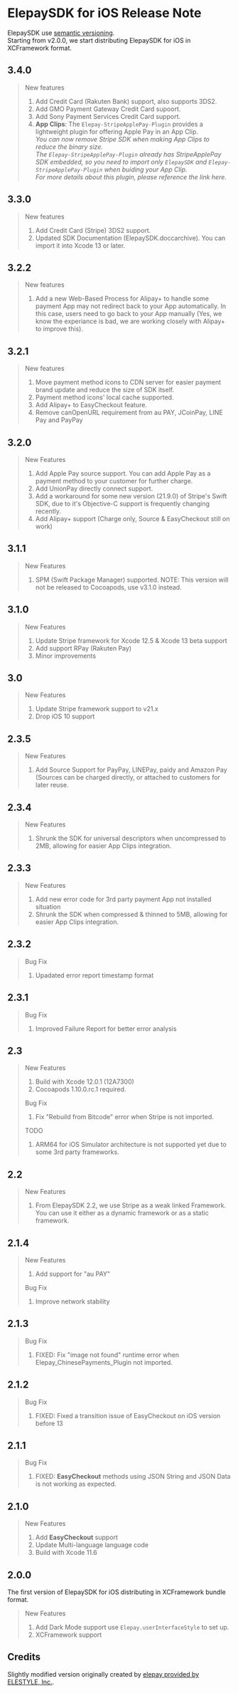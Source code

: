 # ElepaySDK for iOS Release Note

ElepaySDK use [semantic versioning](http://semver.org/).  
Starting from v2.0.0, we start distributing ElepaySDK for iOS in XCFramework format.

## 3.4.0  

> New features
>
> 1. Add Credit Card (Rakuten Bank) support, also supports 3DS2.  
> 2. Add GMO Payment Gateway Credit Card supoort.  
> 3. Add Sony Payment Services Credit Card support.  
> 4. **App Clips**: The `Elepay-StripeApplePay-Plugin` provides a lightweight plugin for offering Apple Pay in an App Clip.  
> *You can now remove Stripe SDK when making App Clips to reduce the binary size.  
> The `Elepay-StripeApplePay-Plugin` already has StripeApplePay SDK embedded, so you need to import only `ElepaySDK` and `Elepay-StripeApplePay-Plugin` when buiding your App Clip.  
> For more details about this plugin, please reference the link here.*  
>

## 3.3.0

> New features
>
> 1. Add Credit Card (Stripe) 3DS2 support.
> 2. Updated SDK Documentation (ElepaySDK.doccarchive). You can import it into Xcode 13 or later.

## 3.2.2

> New features
>
> 1. Add a new Web-Based Process for Alipay+ to handle some payment App may not redirect back to your App automatically.
> In this case, users need to go back to your App manually (Yes, we know the experiance is bad, we are working closely with Alipay+ to improve this).
>

## 3.2.1

> New features
>
> 1. Move payment method icons to CDN server for easier payment brand update and reduce the size of SDK itself.
> 2. Payment method icons' local cache supported.
> 3. Add Alipay+ to EasyCheckout feature.
> 4. Remove canOpenURL requirement from au PAY, JCoinPay, LINE Pay and PayPay
>

## 3.2.0

> New Features
>
> 1. Add Apple Pay source support. You can add Apple Pay as a payment method to your customer for further charge.
> 2. Add UnionPay directly connect support.
> 3. Add a workaround for some new version (21.9.0) of Stripe's Swift SDK, due to it's Objective-C support is frequently changing recently.
> 4. Add Alipay+ support (Charge only, Source & EasyCheckout still on work)
>

## 3.1.1

> New Features
>
> 1. SPM (Swift Package Manager) supported.
> NOTE: This version will not be released to Cocoapods, use v3.1.0 instead.
>

## 3.1.0

> New Features
>
> 1. Update Stripe framework for Xcode 12.5 & Xcode 13 beta support
> 2. Add support RPay (Rakuten Pay)
> 3. Minor improvements
>

## 3.0

> New Features
>
> 1. Update Stripe framework support to v21.x
> 2. Drop iOS 10 support
>

## 2.3.5

> New Features
>
> 1. Add Source Support for PayPay, LINEPay, paidy and Amazon Pay (Sources can be charged directly, or attached to customers for later reuse.
>

## 2.3.4

> New Features
>
> 1. Shrunk the SDK for universal descriptors when uncompressed to 2MB, allowing for easier App Clips integration.
>

## 2.3.3

> New Features
>
> 1. Add new error code for 3rd party payment App not installed situation
> 2. Shrunk the SDK when compressed & thinned to 5MB, allowing for easier App Clips integration.
>

## 2.3.2

> Bug Fix
>
> 1. Upadated error report timestamp format
>

## 2.3.1

> Bug Fix
>
> 1. Improved Failure Report for better error analysis
>

## 2.3

> New Features
>
> 1. Build with Xcode 12.0.1 (12A7300)
> 2. Cocoapods 1.10.0.rc.1 required.
>
> Bug Fix
>
> 1. Fix "Rebuild from Bitcode" error when Stripe is not imported.
>
> TODO
>
> 1. ARM64 for iOS Simulator architecture is not supported yet due to some 3rd party frameworks.

## 2.2

> New Features
>
> 1. From ElepaySDK 2.2, we use Stripe as a weak linked Framework. You can use it either as a dynamic framework or as a static framework.

## 2.1.4

> New Features
>
> 1. Add support for "au PAY"
>
> Bug Fix
>
> 1. Improve network stability

## 2.1.3

> Bug Fix
>
> 1. FIXED: Fix "image not found" runtime error when Elepay_ChinesePayments_Plugin not imported.

## 2.1.2

> Bug Fix
>
> 1. FIXED: Fixed a transition issue of EasyCheckout on iOS version before 13

## 2.1.1

> Bug Fix
>
> 1. FIXED: **EasyCheckout** methods using JSON String and JSON Data is not working as expected.

## 2.1.0

> New Features
>
> 1. Add **EasyCheckout** support
> 2. Update Multi-language language code
> 3. Build with Xcode 11.6

## 2.0.0

The first version of ElepaySDK for iOS distributing in XCFramework bundle format.

> New Features
>
> 1. Add Dark Mode support
> use `Elepay.userInterfaceStyle` to set up.
> 2. XCFramework support

## Credits

Slightly modified version originally created by [elepay provided by ELESTYLE, Inc.](https://elepay.io).
